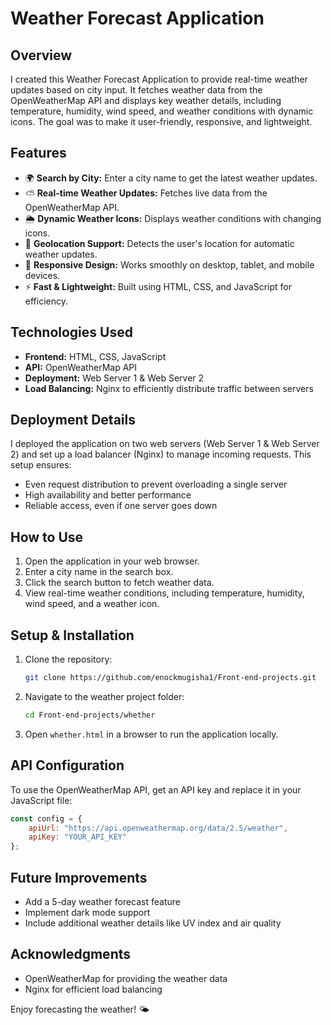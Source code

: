 # Weather Forecast Application

## Overview

I created this Weather Forecast Application to provide real-time weather updates based on city input. It fetches weather data from the OpenWeatherMap API and displays key weather details, including temperature, humidity, wind speed, and weather conditions with dynamic icons. The goal was to make it user-friendly, responsive, and lightweight.

## Features

- 🌍 **Search by City:** Enter a city name to get the latest weather updates.
- ⛅ **Real-time Weather Updates:** Fetches live data from the OpenWeatherMap API.
- 🌦 **Dynamic Weather Icons:** Displays weather conditions with changing icons.
- 📍 **Geolocation Support:** Detects the user's location for automatic weather updates.
- 📱 **Responsive Design:** Works smoothly on desktop, tablet, and mobile devices.
- ⚡ **Fast & Lightweight:** Built using HTML, CSS, and JavaScript for efficiency.

## Technologies Used

- **Frontend:** HTML, CSS, JavaScript
- **API:** OpenWeatherMap API
- **Deployment:** Web Server 1 & Web Server 2
- **Load Balancing:** Nginx to efficiently distribute traffic between servers

## Deployment Details

I deployed the application on two web servers (Web Server 1 & Web Server 2) and set up a load balancer (Nginx) to manage incoming requests. This setup ensures:

- Even request distribution to prevent overloading a single server
- High availability and better performance
- Reliable access, even if one server goes down

## How to Use

1. Open the application in your web browser.
2. Enter a city name in the search box.
3. Click the search button to fetch weather data.
4. View real-time weather conditions, including temperature, humidity, wind speed, and a weather icon.

## Setup & Installation

1. Clone the repository:
   ```sh
   git clone https://github.com/enockmugisha1/Front-end-projects.git
   ```
2. Navigate to the weather project folder:
   ```sh
   cd Front-end-projects/whether
   ```
3. Open `whether.html` in a browser to run the application locally.

## API Configuration

To use the OpenWeatherMap API, get an API key and replace it in your JavaScript file:

```js
const config = {
    apiUrl: "https://api.openweathermap.org/data/2.5/weather",
    apiKey: "YOUR_API_KEY"
};
```

## Future Improvements

- Add a 5-day weather forecast feature
- Implement dark mode support
- Include additional weather details like UV index and air quality

## Acknowledgments

- OpenWeatherMap for providing the weather data
- Nginx for efficient load balancing

Enjoy forecasting the weather! 🌤️

